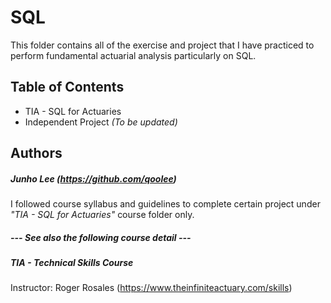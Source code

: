 # SQL

This folder contains all of the exercise and project that I have practiced to perform fundamental actuarial analysis particularly on SQL.

## Table of Contents

* TIA - SQL for Actuaries
* Independent Project *(To be updated)*

## Authors

##### Junho Lee (https://github.com/qoolee)

I followed course syllabus and guidelines to complete certain project under *"TIA - SQL for Actuaries"* course folder only.

##### --- See also the following course detail ---

##### TIA - Technical Skills Course
Instructor: Roger Rosales (https://www.theinfiniteactuary.com/skills)